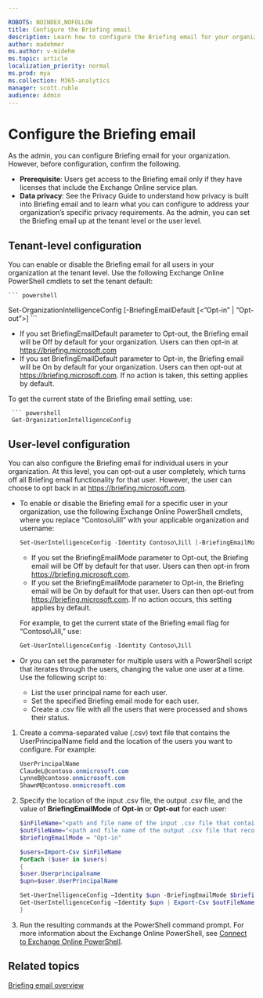 ```yaml
---

ROBOTS: NOINDEX,NOFOLLOW
title: Configure the Briefing email
description: Learn how to configure the Briefing email for your organization as the admin
author: madehmer
ms.author: v-midehm
ms.topic: article
localization_priority: normal 
ms.prod: mya
ms.collection: M365-analytics
manager: scott.ruble
audience: Admin
---
```


# Configure the Briefing email

As the admin, you can configure Briefing email for your organization. However, before configuration, confirm the following.

* **Prerequisite**: Users get access to the Briefing email only if they have licenses that include the Exchange Online service plan.
* **Data privacy**: See the Privacy Guide to understand how privacy is built into Briefing email and to learn what you can configure to address your organization’s specific privacy requirements.
As the admin, you can set the Briefing email up at the tenant level or the user level.

## Tenant-level configuration

You can enable or disable the Briefing email for all users in your organization at the tenant level. Use the following Exchange Online PowerShell cmdlets to set the tenant default:

    ``` powershell
   Set-OrganizationIntelligenceConfig [-BriefingEmailDefault [<”Opt-in” | “Opt-out”>]
    ```

   * If you set BriefingEmailDefault parameter to Opt-out, the Briefing email will be Off by default for your organization. Users can then opt-in at https://briefing.microsoft.com
   * If you set BriefingEmailDefault parameter to Opt-in, the Briefing email will be On by default for your organization. Users can then opt-out at https://briefing.microsoft.com. If no action is taken, this setting applies by default.

To get the current state of the Briefing email setting, use:

     ``` powershell
     Get-OrganizationIntelligenceConfig

## User-level configuration

You can also configure the Briefing email for individual users in your organization. At this level, you can opt-out a user completely, which turns off all Briefing email functionality for that user. However, the user can choose to opt back in at https://briefing.microsoft.com.

* To enable or disable the Briefing email for a specific user in your organization, use the following Exchange Online PowerShell cmdlets, where you replace “Contoso\Jill” with your applicable organization and username:

    ``` powershell
    Set-UserIntelligenceConfig -Identity Contoso\Jill [-BriefingEmailMode [<”Opt-in” | “Opt-out”>]
     ```

  - If you set the BriefingEmailMode parameter to Opt-out, the Briefing email will be Off by default for that user. Users can then opt-in from https://briefing.microsoft.com.
  - If you set the BriefingEmailMode parameter to Opt-in, the Briefing email will be On by default for that user. Users can then opt-out from https://briefing.microsoft.com. If no action occurs, this setting applies by default.

  For example, to get the current state of the Briefing email flag for “Contoso\Jill,” use:

    ``` powershell
    Get-UserIntelligenceConfig -Identity Contoso\Jill

* Or you can set the parameter for multiple users with a PowerShell script that iterates through the users, changing the value one user at a time. Use the following script to:

  - List the user principal name for each user.
  - Set the specified Briefing email mode for each user.
  - Create a .csv file with all the users that were processed and shows their status.

1. Create a comma-separated value (.csv) text file that contains the UserPrincipalName field and the location of the users you want to configure. For example:

    ``` powershell
    UserPrincipalName
    ClaudeL@contoso.onmicrosoft.com
    LynneB@contoso.onmicrosoft.com
    ShawnM@contoso.onmicrosoft.com

2. Specify the location of the input .csv file, the output .csv file, and the value of **BriefingEmailMode** of **Opt-in** or **Opt-out** for each user:

    ``` powershell
    $inFileName="<path and file name of the input .csv file that contains the users, example: C:\admin\Users2Opt-out..csv>"
    $outFileName="<path and file name of the output .csv file that records the results, example: C:\admin\Users2Opt-out-Done..csv>"
    $briefingEmailMode = "Opt-in"
    
    $users=Import-Csv $inFileName
    ForEach ($user in $users)
    {
    $user.Userprincipalname
    $upn=$user.UserPrincipalName

    Set-UserInelligenceConfig –Identity $upn -BriefingEmailMode $briefingEmailMode
    Get-UserIntelligenceConfig –Identity $upn | Export-Csv $outFileName
    }

3. Run the resulting commands at the PowerShell command prompt. For more information about the Exchange Online PowerShell, see [Connect to Exchange Online PowerShell](https://technet.microsoft.com/library/jj984289(v=exchg.160).aspx).


## Related topics

[Briefing email overview](be-overview.md)